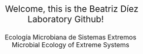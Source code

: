 <h1 style="font-weight:normal" align="center">
  &nbsp;Welcome, this is the Beatriz Díez Laboratory Github! &nbsp; &nbsp;
</h1>

<h2 style="font-weight:normal" align="center">
Ecología Microbiana de Sistemas Extremos <br> Microbial Ecology of Extreme Systems
</h2>

